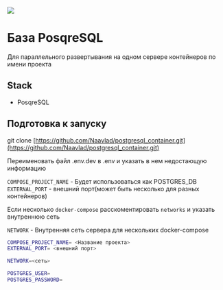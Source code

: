 ![](https://img.shields.io/github/license/Naavlad/postgresql_container?style=flat-square)
# База PosqreSQL

Для параллельного развертывания на одном сервере контейнеров по имени проекта

## Stack

- PosqreSQL

## Подготовка к запуску

git clone [https://github.com/Naavlad/postgresql_container.git](https://github.com/Naavlad/postgresql_container.git)

Переименовать файл .env.dev в .env и указать в нем недостающую информацию

`COMPOSE_PROJECT_NAME` - Будет использоваться как POSTGRES_DB  
`EXTERNAL_PORT` - внешний порт(может быть несколько для разных контейнеров)

Если несколько ```docker-compose``` расскоментировать ```networks```
и указать внутреннюю сеть

`NETWORK` - Внутренняя сеть сервера для нескольких docker-compose

```bash
COMPOSE_PROJECT_NAME= <Название проекта>
EXTERNAL_PORT= <внешний порт>

NETWORK=<сеть>

POSTGRES_USER=
POSTGRES_PASSWORD=
```
